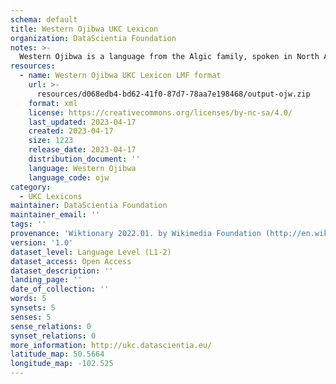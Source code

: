 ```yaml
---
schema: default
title: Western Ojibwa UKC Lexicon
organization: DataScientia Foundation
notes: >-
  Western Ojibwa is a language from the Algic family, spoken in North America. The UKC Lexicon of Western Ojibwa is represented as a lexico-semantic network. It consists of words, word senses, synsets, as well as sense-level and synset-level relationships.
resources:
  - name: Western Ojibwa UKC Lexicon LMF format
    url: >-
      resources/d068edb4-bd62-41f0-87d7-78aa7e198468/output-ojw.zip
    format: xml
    license: https://creativecommons.org/licenses/by-nc-sa/4.0/
    last_updated: 2023-04-17
    created: 2023-04-17
    size: 1223
    release_date: 2023-04-17
    distribution_document: ''
    language: Western Ojibwa
    language_code: ojw
category:
  - UKC Lexicons
maintainer: DataScientia Foundation
maintainer_email: ''
tags: ''
provenance: 'Wiktionary 2022.01. by Wikimedia Foundation (http://en.wiktionary.org); Princeton WordNet 2.1 by Princeton University (https://wordnet.princeton.edu)'
version: '1.0'
dataset_level: Language Level (L1-2)
dataset_access: Open Access
dataset_description: ''
landing_page: ''
date_of_collection: ''
words: 5
synsets: 5
senses: 5
sense_relations: 0
synset_relations: 0
more_information: http://ukc.datascientia.eu/
latitude_map: 50.5664
longitude_map: -102.525
---
```

